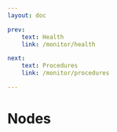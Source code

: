 ```yaml
---
layout: doc

prev:
    text: Health
    link: /monitor/health

next:
    text: Procedures
    link: /monitor/procedures

---
```


# Nodes
